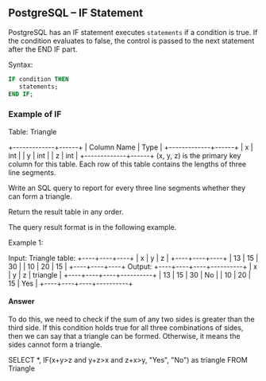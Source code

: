 ## PostgreSQL – IF Statement

PostgreSQL has an IF statement executes `statements` if a condition is true. If the condition evaluates to false, the control is passed to the next statement after the END IF part.

Syntax:

```sql
IF condition THEN
   statements;
END IF;
```

### Example of IF 
Table: Triangle

+-------------+------+
| Column Name | Type |
+-------------+------+
| x           | int  |
| y           | int  |
| z           | int  |
+-------------+------+
(x, y, z) is the primary key column for this table.
Each row of this table contains the lengths of three line segments.
 

Write an SQL query to report for every three line segments whether they can form a triangle.

Return the result table in any order.

The query result format is in the following example.

Example 1:

Input: 
Triangle table:
+----+----+----+
| x  | y  | z  |
+----+----+----+
| 13 | 15 | 30 |
| 10 | 20 | 15 |
+----+----+----+
Output: 
+----+----+----+----------+
| x  | y  | z  | triangle |
+----+----+----+----------+
| 13 | 15 | 30 | No       |
| 10 | 20 | 15 | Yes      |
+----+----+----+----------+

#### Answer 
To do this, we need to check if the sum of any two sides is greater than the third side. If this condition holds true for all three combinations of sides, then we can say that a triangle can be formed. Otherwise, it means the sides cannot form a triangle.

SELECT *, IF(x+y>z and y+z>x and z+x>y, "Yes", "No") as triangle FROM Triangle


